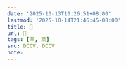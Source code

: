 ```yaml
---
date: '2025-10-13T10:26:51+08:00'
lastmod: '2025-10-14T21:46:45-08:00'
title: 􁝳
url: 􁝳
tags: [莘, 葉]
src: DCCV, DCCV
note:
---
```

